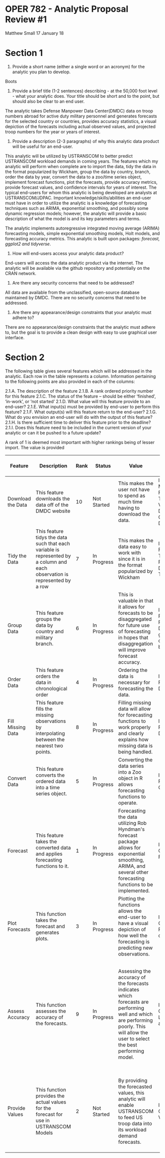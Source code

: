 OPER 782 - Analytic Proposal Review \#1
================
Matthew Small
17 January 18

Section 1
=========

1.  Provide a short name (either a single word or an acronym) for the analytic you plan to develop.

Boots

1.  Provide a brief title (1-2 sentences) describing - at the 50,000 foot level - what your analytic does. Your title should be short and to the point, but should also be clear to an end user.

The analytic takes Defense Manpower Data Center(DMDC) data on troop numbers abroad for active duty military personnel and generates forecasts for the selected country or countries, provides accuracy statistics, a visual depiction of the forecasts including actual observed values, and projected troop numbers for the year or years of interest.

1.  Provide a description (2-3 paragraphs) of why this analytic data product will be useful for an end-user.

This analytic will be utilized by USTRANSCOM to better predict USTRANSCOM workload demands in coming years. The features which my analytic will perform when complete are to import the data, tidy the data in the format popularized by Wickham, group the data by country, branch, order the data by year, convert the data to a zoo/time series object, implement forecast functions, plot the forecasts, provide accuracy metrics, provide forecast values, and confidence intervals for years of interest. The typical end-users for whom this analytic is being developed are analysts at USTRANSCOM/JDPAC. Important knowledge/skills/abilities an end-user must have in order to utilize the analytic is a knowledge of forecasting techniques such as ARIMA, exponential smoothing, and possibly some dynamic regression models; however, the analytic will provide a basic description of what the model is and its key parameters and terms.

The analytic implements autoregressive integrated moving average (ARIMA) forecasting models, simple exponential smoothing models, Holt models, and forecasting accuracy metrics.
This analytic is built upon packages: *forecast, ggplot2 and tidyverse*.

1.  How will end-users access your analytic data product?

End-users will access the data analytic product via the internet. The analytic will be available via the github repository and potentially on the CRAN network.

1.  Are there any security concerns that need to be addressed?

All data are available from the unclassified, open-source database maintained by DMDC. There are no security concerns that need to be addressed.

1.  Are there any appearance/design constraints that your analytic must adhere to?

There are no appearance/design constraints that the analytic must adhere to, but the goal is to provide a clean design with easy to use graphical user interface.

Section 2
=========

The following table gives several features which will be addressed in the analytic. Each row in the table represents a column. Information pertaining to the following points are also provided in each of the columns:

2.1.A. The description of the feature 2.1.B. A rank ordered priority number for this feature 2.1.C. The status of the feature – should be either ‘finished’, ‘in-work’, or ‘not started’ 2.1.D. What value will this feature provide to an end-user? 2.1.E. What input(s) must be provided by end-user to perform this feature? 2.1.F. What output(s) will this feature return to the end-user? 2.1.G. What do you envision an end-user will do with the output of this feature? 2.1.H. Is there sufficient time to deliver this feature prior to the deadline? 2.1.I. Does this feature need to be included in the current version of your analytic or can it be pushed to a future update?

A rank of 1 is deemed most important with higher rankings being of lesser import. The value is provided

<table style="width:100%;">
<colgroup>
<col width="2%" />
<col width="17%" />
<col width="0%" />
<col width="1%" />
<col width="25%" />
<col width="15%" />
<col width="31%" />
<col width="2%" />
<col width="2%" />
</colgroup>
<thead>
<tr class="header">
<th>Feature</th>
<th>Description</th>
<th>Rank</th>
<th>Status</th>
<th>Value</th>
<th>Inputs/Outputs</th>
<th>Utilization</th>
<th>Sufficient Time?</th>
<th>Current or Future?</th>
</tr>
</thead>
<tbody>
<tr class="odd">
<td>Download the Data</td>
<td>This feature downloads the data off of the DMDC website</td>
<td>10</td>
<td>Not Started</td>
<td>This makes the user not have to spend as much time having to download the data.</td>
<td>Inputs: PDF and/or Microsoft Excel Files Containing Troop ValuesOutputs: R Data Frame Containing Troop Data</td>
<td>Get new DMDC Data</td>
<td>Maybe</td>
<td>Future</td>
</tr>
<tr class="even">
<td>Tidy the Data</td>
<td>This feature tidys the data such that each variable is represented by a column and each observation is represented by a row</td>
<td>7</td>
<td>In Progress</td>
<td>This makes the data easy to work with since it is in the format popularized by Wickham</td>
<td>Inputs: R Data Frame in Non-Tidy FormatOutputs: R Data Frame in Tidy Format</td>
<td>Organizes the data in a convenient format</td>
<td>Yes</td>
<td>Current</td>
</tr>
<tr class="odd">
<td>Group Data</td>
<td>This feature groups the data by country and military branch.</td>
<td>6</td>
<td>In Progress</td>
<td>This is valuable in that it allows for forecasts to be disaggregated for future use of forecasting in hopes that disaggregation will improve forecast accuracy.</td>
<td>Inputs: R Data Frame in Tidy FormatOutputs: R Data Frame grouped by country and branch.</td>
<td>Allows for disaggregated forecasting</td>
<td>Yes</td>
<td>Current</td>
</tr>
<tr class="even">
<td>Order Data</td>
<td>This feature orders the data in chronological order</td>
<td>4</td>
<td>In Progress</td>
<td>Ordering the data is necessary for forecasting the data.</td>
<td>Inputs: R Data FrameOutputs: R Data Frame</td>
<td>Necessary for the end product</td>
<td>Yes</td>
<td>Current</td>
</tr>
<tr class="odd">
<td>Fill Missing Data</td>
<td>This feature fills the missing observations by interpolating between the nearest two points.</td>
<td>8</td>
<td>In Progress</td>
<td>Filling missing data will allow for forecasting functions to work properly and clearly explains how missing data is being handled.</td>
<td>Inputs: R Data FrameOutputs: R Data Frame</td>
<td>Necessary for the end product</td>
<td>Yes</td>
<td>Current</td>
</tr>
<tr class="even">
<td>Convert Data</td>
<td>This feature converts the ordered data into a time series object.</td>
<td>5</td>
<td>In Progress</td>
<td>Converting the data series into a Zoo object in R allows forecasting functions to operate.</td>
<td>Inputs: R Data FrameOutputs:Zoo Object</td>
<td>Necessary for the end product</td>
<td>Yes</td>
<td>Current</td>
</tr>
<tr class="odd">
<td>Forecast</td>
<td>This feature takes the converted data and applies forecasting functions to it.</td>
<td>1</td>
<td>In Progress</td>
<td>Forecasting the data utilizing Rob Hyndman's forecast package allows for exponential smoothing, ARIMA, and several other forecasting functions to be implemented.</td>
<td>Inputs: Zoo ObjectOutputs: Forecast Object</td>
<td>Allows the end-user to generate their desired forecast models.</td>
<td>Yes</td>
<td>Current</td>
</tr>
<tr class="even">
<td>Plot Forecasts</td>
<td>This function takes the forecast and generates plots.</td>
<td>3</td>
<td>In Progress</td>
<td>Plotting the functions allows the end-user to have a visual depiction of how well the forecasting is predicting new observations.</td>
<td>Inputs: Forecast ObjectOutputs: Plot (graphical object)</td>
<td>Allows for user to visualize the forecasts</td>
<td>Yes</td>
<td>Current</td>
</tr>
<tr class="odd">
<td>Assess Accuracy</td>
<td>This function assesses the accuracy of the forecasts.</td>
<td>9</td>
<td>In Progress</td>
<td>Assessing the accuracy of the forecasts indicates which forecasts are performing well and which are performing poorly. This will allow the user to select the best performing model.</td>
<td>Inputs: Forecast ObjectOutputs: List of forecast accuracy metrics</td>
<td>The output will enable the user to compare forecasts accuracies in order to determine which forecast is fitting the data best. This can then be compared to the parsimony of the model to determine which one is most efficient.</td>
<td>Yes</td>
<td>Current</td>
</tr>
<tr class="even">
<td>Provide Values</td>
<td>This function provides the actual values for the forecast for use in USTRANSCOM Models</td>
<td>2</td>
<td>Not Started</td>
<td>By providing the forecasted values, this analytic will enable USTRANSCOM to feed US troop data into its workload demand forecasts.</td>
<td>Inputs: Forecast ObjectOutputs: Vector</td>
<td>Providing values is necessary so that USTRANSCOM can incorporate forecasted values into its workload demand forecast models.</td>
<td>Yes</td>
<td>Current</td>
</tr>
</tbody>
</table>
